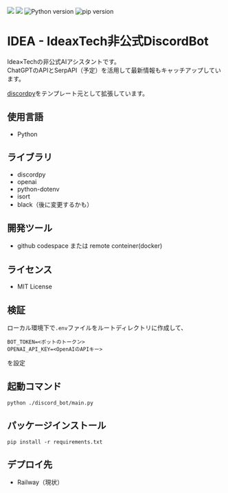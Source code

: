 ![](https://img.shields.io/github/repo-size/YoshiYoshiPro/IDEA)
![](https://img.shields.io/github/license/YoshiYoshiPro/IDEA)
![Python version](https://img.shields.io/badge/Python-3.11.4-blue)
![pip version](https://img.shields.io/badge/pip-23.1.2-blue)

# IDEA - IdeaxTech非公式DiscordBot
Idea×Techの非公式AIアシスタントです。  
ChatGPTのAPIとSerpAPI（予定）を活用して最新情報もキャッチアップしています。

[discordpy](https://github.com/Rapptz/discord.py)をテンプレート元として拡張しています。

## 使用言語
- Python

## ライブラリ
- discordpy
- openai
- python-dotenv
- isort
- black（後に変更するかも）

## 開発ツール
- github codespace または remote conteiner(docker)

## ライセンス
- MIT License

## 検証
ローカル環境下で`.env`ファイルをルートディレクトリに作成して、
```
BOT_TOKEN=<ボットのトークン>
OPENAI_API_KEY=<OpenAIのAPIキー>
```
を設定

## 起動コマンド
`
python ./discord_bot/main.py
`

## パッケージインストール
`
pip install -r requirements.txt
`

## デプロイ先
- Railway（現状）
